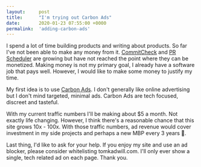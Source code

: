 ```yaml
---
layout:     post
title:      "I'm trying out Carbon Ads"
date:       2020-01-23 07:55:00 +0000
permalink:  'adding-carbon-ads'
---
```


I spend a lot of time building products and writing about products. So far I've not been able to make any money from it. [CommitCheck](https://commitcheck.com) and [PR Scheduler](https://prscheduler.com) are growing but have not reached the point where they can be monetized. Making money is not my primary goal, I already have a software job that pays well. However, I would like to make some money to justify my time.

My first idea is to use [Carbon Ads](https://www.carbonads.net). I don't generally like online advertising but I don't mind targeted, minimal ads. Carbon Ads are tech focused, discreet and tasteful.

With my current traffic numbers I'll be making about $5 a month. Not exactly life changing. However, I think there's a reasonable chance that this site grows 10x - 100x. With those traffic numbers, ad revenue would cover investment in my side projects and perhaps a new MBP every 3 years 🙏.

Last thing, I'd like to ask for your help. If you enjoy my site and use an ad blocker, please consider whitelisting tomkadwill.com. I'll only ever show a single, tech related ad on each page. Thank you.